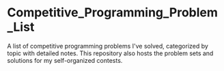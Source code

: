 # Competitive_Programming_Problem_List
A list of competitive programming problems I've solved, categorized by topic with detailed notes. This repository also hosts the problem sets and solutions for my self-organized contests.
